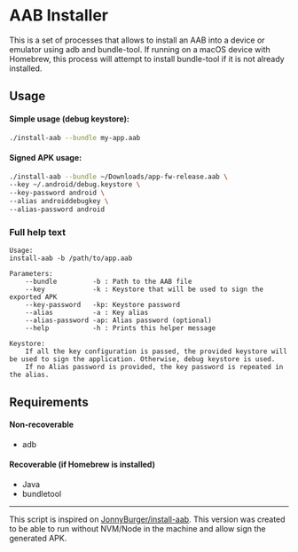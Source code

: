 # AAB Installer

This is a set of processes that allows to install an AAB into a device or emulator using adb and bundle-tool. If running on a macOS device with Homebrew, this process will attempt to install bundle-tool if it is not already installed.

## Usage

#### Simple usage (debug keystore):

```sh
./install-aab --bundle my-app.aab
```

#### Signed APK usage:

```sh
./install-aab --bundle ~/Downloads/app-fw-release.aab \
--key ~/.android/debug.keystore \
--key-password android \
--alias androiddebugkey \
--alias-password android
```

### Full help text

```
Usage:
install-aab -b /path/to/app.aab

Parameters:
    --bundle         -b : Path to the AAB file
    --key            -k : Keystore that will be used to sign the exported APK
    --key-password   -kp: Keystore password
    --alias          -a : Key alias
    --alias-password -ap: Alias password (optional)
    --help           -h : Prints this helper message

Keystore:
    If all the key configuration is passed, the provided keystore will be used to sign the application. Otherwise, debug keystore is used.
    If no Alias password is provided, the key password is repeated in the alias.
```

## Requirements

#### Non-recoverable

- adb

#### Recoverable (if Homebrew is installed)

- Java
- bundletool

----

This script is inspired on [JonnyBurger/install-aab](https://github.com/JonnyBurger/install-aab). This version was created to be able to run without NVM/Node in the machine and allow sign the generated APK.